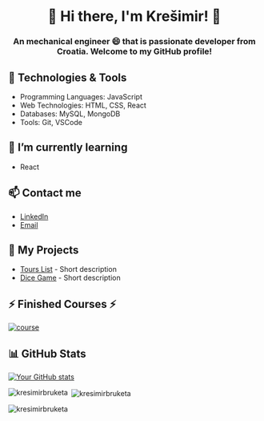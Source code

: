 ### 

<!--
**kresimirbruketa/kresimirbruketa** is a ✨ _special_ ✨ repository because its `README.md` (this file) appears on your GitHub profile.

Here are some ideas to get you started:

- 🔭 I’m currently working on ...
- 🌱 I’m currently learning ...
- 👯 I’m looking to collaborate on ...
- 🤔 I’m looking for help with ...
- 💬 Ask me about ...
- 📫 How to reach me: ...
- 😄 Pronouns: ...
- ⚡ Fun fact: ...

## 👯 I’m looking to collaborate on

- Open source projects
- [Specific Types of Projects]
-->

<h1 align=center>👋 Hi there, I'm Krešimir! 👋</h1>

<h3 align=center>An mechanical engineer 😄 that is passionate developer from Croatia. Welcome to my GitHub profile!</h3>

<h2>🔧 Technologies & Tools</h2>

- Programming Languages: JavaScript
- Web Technologies: HTML, CSS, React
- Databases: MySQL, MongoDB
- Tools: Git, VSCode

<h2>🌱 I’m currently learning</h2>

-  React  

<h2>📫 Contact me </h2>

- [LinkedIn](https://www.linkedin.com/in/kre%C5%A1imir-bruketa-b94254137/)
- [Email](mailto:kresimir.bruketa@gmail.com)

<h2> 🚀 My Projects </h2>

- [Tours List]([link-to-repo](https://kresimirbruketa.github.io/ToursList/)) - Short description
- [Dice Game]([link-to-repo](https://kresimirbruketa.github.io/dicegame/)) - Short description

 <h2> ⚡ Finished Courses ⚡ </h2>

<a href="https://www.udemy.com/course/the-complete-web-development-bootcamp/"><img src="https://www.google.com/imgres?imgurl=https%3A%2F%2Ffreecoursesite.com%2Fwp-content%2Fuploads%2F2022%2F05%2F23184848.jpg&tbnid=ZYAQ8wPW2AuvrM&vet=12ahUKEwjty6jPqN-CAxUrgv0HHa2gDeMQMygBegQIARBO..i&imgrefurl=https%3A%2F%2Ffreecoursesite.com%2Fthe-complete-web-development-bootcamp-8%2F&docid=T4alXPOgve6llM&w=480&h=270&q=the-complete-web-development-bootcamp&ved=2ahUKEwjty6jPqN-CAxUrgv0HHa2gDeMQMygBegQIARBO" alt="course"/></a>


<h2>📊 GitHub Stats </h2>

[![Your GitHub stats](https://github-readme-stats.vercel.app/api?username=kresimirbruketa&show_icons=true&theme=radical)](https://github.com/kresimirbruketa)

<p><img align="left" src="https://github-readme-stats.vercel.app/api/top-langs?username=kresimirbruketa&show_icons=true&locale=en&layout=compact&theme=tokyonight" alt="kresimirbruketa" /></p>

<p>&nbsp;<img align="center" src="https://github-readme-stats.vercel.app/api?username=kresimirbruketa&show_icons=true&locale=en&theme=tokyonight" alt="kresimirbruketa" /></p>

<p><img align="center" src="https://github-readme-streak-stats.herokuapp.com/?user=kresmirbruketa&&theme=tokyonight" alt="kresimirbruketa" /></p>
